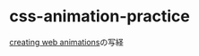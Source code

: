 # css-animation-practice
[creating web animations](https://www.amazon.co.jp/dp/B06XRMMG64/ref=dp-kindle-redirect?_encoding=UTF8&btkr=1)の写経
